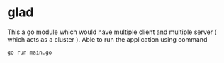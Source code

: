 # glad

This a go module which would have multiple client and multiple server ( which acts as a cluster ).
Able to run the application using command

`go run main.go`

